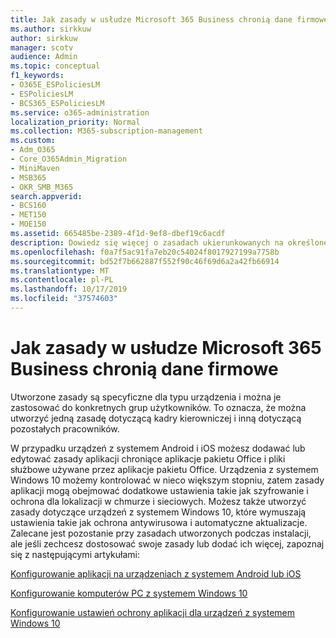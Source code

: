 ```yaml
---
title: Jak zasady w usłudze Microsoft 365 Business chronią dane firmowe
ms.author: sirkkuw
author: sirkkuw
manager: scotv
audience: Admin
ms.topic: conceptual
f1_keywords:
- O365E_ESPoliciesLM
- ESPoliciesLM
- BCS365_ESPoliciesLM
ms.service: o365-administration
localization_priority: Normal
ms.collection: M365-subscription-management
ms.custom:
- Adm_O365
- Core_O365Admin_Migration
- MiniMaven
- MSB365
- OKR_SMB_M365
search.appverid:
- BCS160
- MET150
- MOE150
ms.assetid: 665485be-2389-4f1d-9ef8-dbef19c6acdf
description: Dowiedz się więcej o zasadach ukierunkowanych na określone urządzenia i grupy zabezpieczeń w celu ochrony danych firmowych na urządzeniach osobistych użytkownika.
ms.openlocfilehash: f0a7f5ac91fa7eb20c54024f8017927199a7758b
ms.sourcegitcommit: bd52f7b662887f552f90c46f69d6a2a42fb66914
ms.translationtype: MT
ms.contentlocale: pl-PL
ms.lasthandoff: 10/17/2019
ms.locfileid: "37574603"
---
```

# <a name="how-policies-in-microsoft-365-business-protect-company-data"></a>Jak zasady w usłudze Microsoft 365 Business chronią dane firmowe

Utworzone zasady są specyficzne dla typu urządzenia i można je zastosować do konkretnych grup użytkowników. To oznacza, że można utworzyć jedną zasadę dotyczącą kadry kierowniczej i inną dotyczącą pozostałych pracowników.
  
W przypadku urządzeń z systemem Android i iOS możesz dodawać lub edytować zasady aplikacji chroniące aplikacje pakietu Office i pliki służbowe używane przez aplikacje pakietu Office. Urządzenia z systemem Windows 10 możemy kontrolować w nieco większym stopniu, zatem zasady aplikacji mogą obejmować dodatkowe ustawienia takie jak szyfrowanie i ochrona dla lokalizacji w chmurze i sieciowych. Możesz także utworzyć zasady dotyczące urządzeń z systemem Windows 10, które wymuszają ustawienia takie jak ochrona antywirusowa i automatyczne aktualizacje. Zalecane jest pozostanie przy zasadach utworzonych podczas instalacji, ale jeśli zechcesz dostosować swoje zasady lub dodać ich więcej, zapoznaj się z następującymi artykułami:
  
[Konfigurowanie aplikacji na urządzeniach z systemem Android lub iOS](app-protection-settings-for-android-and-ios.md)
  
[Konfigurowanie komputerów PC z systemem Windows 10](protection-settings-for-windows-10-pcs.md)
  
[Konfigurowanie ustawień ochrony aplikacji dla urządzeń z systemem Windows 10](protection-settings-for-windows-10-devices.md)
  

